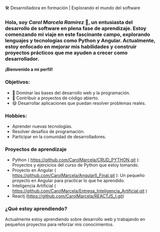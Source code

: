 🛠️ Desarrolladora en formación | Explorando el mundo del software
### Hola, soy *Carol Marcela Ramírez* 👋, un entusiasta del desarrollo de software en plena fase de aprendizaje. Estoy comenzando mi viaje en este fascinante campo, explorando lenguajes y tecnologías como Python y Angular. Actualmente, estoy enfocado en mejorar mis habilidades y construir proyectos prácticos que me ayuden a crecer como desarrollador.

**¡Bienvenido a mi perfil!**

### **Objetivos:**

- 🤔 Dominar las bases del desarrollo web y la programación.
- 💬 Contribuir a proyectos de código abierto.
- 😄 Desarrollar aplicaciones que puedan resolver problemas reales.

### **Hobbies:**

- Aprender nuevas tecnologías.
- Resolver desafíos de programación.
- Participar en la comunidad de desarrolladores.


### **Proyectos de aprendizaje**
- Python ( https://github.com/CarolMarcela/CRUD_PYTHON.git ): Proyectos y ejercicios del curso de Python que estoy tomando.
- Proyecto en Angular ( https://github.com/CarolMarcela/AngularII_Final.git ): Un pequeño proyecto en Angular para practicar lo que he aprendido.
- Inteligencia Artificial ( https://github.com/CarolMarcela/Entrega_Inteligencia_Artificial.git )
- Reactj (https://github.com/CarolMarcela/REACTJS_I.git)

### **¿Qué estoy aprendiendo?**
Actualmente estoy aprendiendo sobre desarrollo web y trabajando en pequeños proyectos para reforzar mis conocimientos.










